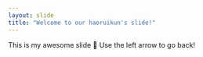 ```yaml
---
layout: slide
title: "Welcome to our haoruikun's slide!"
---
```

This is my awesome slide :tada:
Use the left arrow to go back!
